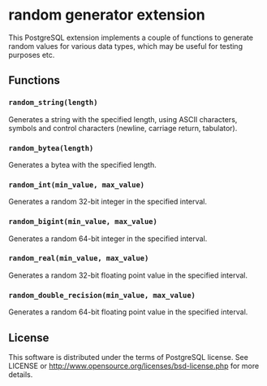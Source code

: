# random generator extension

This PostgreSQL extension implements a couple of functions to generate
random values for various data types, which may be useful for testing
purposes etc.


## Functions

### `random_string(length)`

Generates a string with the specified length, using ASCII characters,
symbols and control characters (newline, carriage return, tabulator).


### `random_bytea(length)`

Generates a bytea with the specified length.


### `random_int(min_value, max_value)`

Generates a random 32-bit integer in the specified interval.


### `random_bigint(min_value, max_value)`

Generates a random 64-bit integer in the specified interval.


### `random_real(min_value, max_value)`

Generates a random 32-bit floating point value in the specified
interval.


### `random_double_recision(min_value, max_value)`

Generates a random 64-bit floating point value in the specified
interval.


License
-------
This software is distributed under the terms of PostgreSQL license.
See LICENSE or http://www.opensource.org/licenses/bsd-license.php for
more details.
